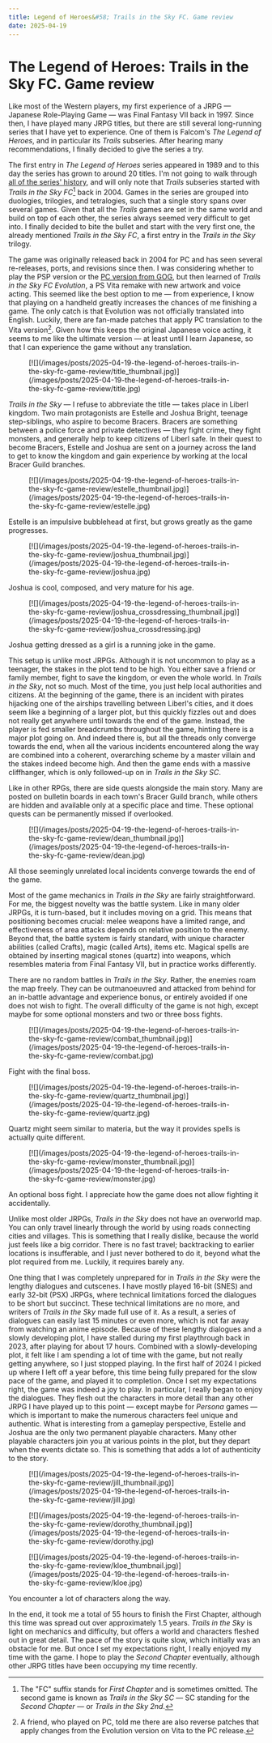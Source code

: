 ```yaml
---
title: Legend of Heroes&#58; Trails in the Sky FC. Game review
date: 2025-04-19
---
```


The Legend of Heroes: Trails in the Sky FC. Game review
=======================================================

Like most of the Western players, my first experience of a JRPG &mdash; Japanese
Role-Playing Game &mdash; was Final Fantasy VII back in 1997.  Since then, I
have played many JRPG titles, but there are still several long-running series
that I have yet to experience.  One of them is Falcom's *The Legend of Heroes*,
and in particular its *Trails* subseries.  After hearing many recommendations, I
finally decided to give the series a try.

The first entry in *The Legend of Heroes* series appeared in 1989 and to this
day the series has grown to around 20 titles.  I'm not going to walk through
[all of the series'
history](https://en.wikipedia.org/wiki/The_Legend_of_Heroes#History), and will
only note that *Trails* subseries started with *Trails in the Sky FC*[^1] back
in 2004.  Games in the series are grouped into duologies, trilogies, and
tetralogies, such that a single story spans over several games.  Given that all
the *Trails* games are set in the same world and build on top of each other, the
series always seemed very difficult to get into.  I finally decided to bite the
bullet and start with the very first one, the already mentioned *Trails in the
Sky FC*, a first entry in the *Trails in the Sky* trilogy.

The game was originally released back in 2004 for PC and has seen several
re-releases, ports, and revisions since then.  I was considering whether to play
the PSP version or the [PC version from
GOG](https://www.gog.com/pl/game/the_legend_of_heroes_trails_in_the_sky), but
then learned of *Trails in the Sky FC Evolution*, a PS Vita remake with new
artwork and voice acting.  This seemed like the best option to me &mdash; from
experience, I know that playing on a handheld greatly increases the chances of
me finishing a game.  The only catch is that Evolution was not officially
translated into English.  Luckily, there are fan-made patches that apply PC
translation to the Vita version[^2].  Given how this keeps the original Japanese
voice acting, it seems to me like the ultimate version &mdash; at least until I
learn Japanese, so that I can experience the game without any translation.

<div class="thumbnail">
<figure>
[![](/images/posts/2025-04-19-the-legend-of-heroes-trails-in-the-sky-fc-game-review/title_thumbnail.jpg)](/images/posts/2025-04-19-the-legend-of-heroes-trails-in-the-sky-fc-game-review/title.jpg)
</figure>
</div>

*Trails in the Sky* &mdash; I refuse to abbreviate the title &mdash; takes place
in Liberl kingdom.  Two main protagonists are Estelle and Joshua Bright, teenage
step-siblings, who aspire to become Bracers.  Bracers are something between a
police force and private detectives &mdash; they fight crime, they fight
monsters, and generally help to keep citizens of Liberl safe.  In their quest to
become Bracers, Estelle and Joshua are sent on a journey across the land to get
to know the kingdom and gain experience by working at the local Bracer Guild
branches.

<div class="thumbnail">
<figure>
[![](/images/posts/2025-04-19-the-legend-of-heroes-trails-in-the-sky-fc-game-review/estelle_thumbnail.jpg)](/images/posts/2025-04-19-the-legend-of-heroes-trails-in-the-sky-fc-game-review/estelle.jpg)
</figure>
<figcaption>Estelle is an impulsive bubblehead at first, but grows greatly as the game progresses.</figcaption>
</div>

<div class="thumbnail">
<figure>
[![](/images/posts/2025-04-19-the-legend-of-heroes-trails-in-the-sky-fc-game-review/joshua_thumbnail.jpg)](/images/posts/2025-04-19-the-legend-of-heroes-trails-in-the-sky-fc-game-review/joshua.jpg)
</figure>
<figcaption>Joshua is cool, composed, and very mature for his age.</figcaption>
</div>

<div class="thumbnail">
<figure>
[![](/images/posts/2025-04-19-the-legend-of-heroes-trails-in-the-sky-fc-game-review/joshua_crossdressing_thumbnail.jpg)](/images/posts/2025-04-19-the-legend-of-heroes-trails-in-the-sky-fc-game-review/joshua_crossdressing.jpg)
</figure>
<figcaption>Joshua getting dressed as a girl is a running joke in the game.</figcaption>
</div>

This setup is unlike most JRPGs.  Although it is not uncommon to play as a
teenager, the stakes in the plot tend to be high.  You either save a friend or
family member, fight to save the kingdom, or even the whole world.  In *Trails
in the Sky*, not so much.  Most of the time, you just help local authorities and
citizens.  At the beginning of the game, there is an incident with pirates
hijacking one of the airships travelling between Liberl's cities, and it does
seem like a beginning of a larger plot, but this quickly fizzles out and does
not really get anywhere until towards the end of the game.  Instead, the player
is fed smaller breadcrumbs throughout the game, hinting there is a major plot
going on.  And indeed there is, but all the threads only converge towards the
end, when all the various incidents encountered along the way are combined into
a coherent, overarching scheme by a master villain and the stakes indeed become
high.  And then the game ends with a massive cliffhanger, which is only
followed-up on in *Trails in the Sky SC*.

Like in other RPGs, there are side quests alongside the main story.  Many are
posted on bulletin boards in each town's Bracer Guild branch, while others are
hidden and available only at a specific place and time.  These optional quests
can be permanently missed if overlooked.

<div class="thumbnail">
<figure>
[![](/images/posts/2025-04-19-the-legend-of-heroes-trails-in-the-sky-fc-game-review/dean_thumbnail.jpg)](/images/posts/2025-04-19-the-legend-of-heroes-trails-in-the-sky-fc-game-review/dean.jpg)
</figure>
<figcaption>All those seemingly unrelated local incidents converge towards the end of the game.</figcaption>
</div>

Most of the game mechanics in *Trails in the Sky* are fairly straightforward.
For me, the biggest novelty was the battle system.  Like in many older JRPGs, it
is turn-based, but it includes moving on a grid.  This means that positioning
becomes crucial: melee weapons have a limited range, and effectiveness of area
attacks depends on relative position to the enemy.  Beyond that, the battle
system is fairly standard, with unique character abilities (called Crafts),
magic (called Arts), items etc.  Magical spells are obtained by inserting
magical stones (quartz) into weapons, which resembles materia from Final Fantasy
VII, but in practice works differently.

There are no random battles in *Trails in the Sky*.  Rather, the enemies roam
the map freely.  They can be outmanoeuvred and attacked from behind for an
in-battle advantage and experience bonus, or entirely avoided if one does not
wish to fight.  The overall difficulty of the game is not high, except maybe for
some optional monsters and two or three boss fights.

<div class="thumbnail">
<figure>
[![](/images/posts/2025-04-19-the-legend-of-heroes-trails-in-the-sky-fc-game-review/combat_thumbnail.jpg)](/images/posts/2025-04-19-the-legend-of-heroes-trails-in-the-sky-fc-game-review/combat.jpg)
</figure>
<figcaption>Fight with the final boss.</figcaption>
</div>

<div class="thumbnail">
<figure>
[![](/images/posts/2025-04-19-the-legend-of-heroes-trails-in-the-sky-fc-game-review/quartz_thumbnail.jpg)](/images/posts/2025-04-19-the-legend-of-heroes-trails-in-the-sky-fc-game-review/quartz.jpg)
</figure>
<figcaption>Quartz might seem similar to materia, but the way it provides spells is actually quite different.</figcaption>
</div>

<div class="thumbnail">
<figure>
[![](/images/posts/2025-04-19-the-legend-of-heroes-trails-in-the-sky-fc-game-review/monster_thumbnail.jpg)](/images/posts/2025-04-19-the-legend-of-heroes-trails-in-the-sky-fc-game-review/monster.jpg)
</figure>
<figcaption>An optional boss fight.  I appreciate how the game does not allow fighting it accidentally.</figcaption>
</div>

Unlike most older JRPGs, *Trails in the Sky* does not have an overworld map.
You can only travel linearly through the world by using roads connecting cities
and villages.  This is something that I really dislike, because the world just
feels like a big corridor.  There is no fast travel; backtracking to earlier
locations is insufferable, and I just never bothered to do it, beyond what the
plot required from me.  Luckily, it requires barely any.

One thing that I was completely unprepared for in *Trails in the Sky* were the
lengthy dialogues and cutscenes.  I have mostly played 16-bit (SNES) and early
32-bit (PSX) JRPGs, where technical limitations forced the dialogues to be short
but succinct.  These technical limitations are no more, and writers of *Trails
in the Sky* made full use of it.  As a result, a series of dialogues can easily
last 15 minutes or even more, which is not far away from watching an anime
episode.  Because of these lengthy dialogues and a slowly developing plot, I
have stalled during my first playthrough back in 2023, after playing for about
17 hours.  Combined with a slowly-developing plot, it felt like I am spending a
lot of time with the game, but not really getting anywhere, so I just stopped
playing.  In the first half of 2024 I picked up where I left off a year before,
this time being fully prepared for the slow pace of the game, and played it to
completion.  Once I set my expectations right, the game was indeed a joy to
play.  In particular, I really began to enjoy the dialogues.  They flesh out the
characters in more detail than any other JRPG I have played up to this point
&mdash; except maybe for *Persona* games &mdash; which is important to make the
numerous characters feel unique and authentic.  What is interesting from a
gameplay perspective, Estelle and Joshua are the only two permanent playable
characters.  Many other playable characters join you at various points in the
plot, but they depart when the events dictate so.  This is something that adds a
lot of authenticity to the story.

<div class="thumbnail">
<figure>
[![](/images/posts/2025-04-19-the-legend-of-heroes-trails-in-the-sky-fc-game-review/jill_thumbnail.jpg)](/images/posts/2025-04-19-the-legend-of-heroes-trails-in-the-sky-fc-game-review/jill.jpg)
</figure>
<figure>
[![](/images/posts/2025-04-19-the-legend-of-heroes-trails-in-the-sky-fc-game-review/dorothy_thumbnail.jpg)](/images/posts/2025-04-19-the-legend-of-heroes-trails-in-the-sky-fc-game-review/dorothy.jpg)
</figure>
<figure>
[![](/images/posts/2025-04-19-the-legend-of-heroes-trails-in-the-sky-fc-game-review/kloe_thumbnail.jpg)](/images/posts/2025-04-19-the-legend-of-heroes-trails-in-the-sky-fc-game-review/kloe.jpg)
</figure>
<figcaption>You encounter a lot of characters along the way.</figcaption>
</div>

In the end, it took me a total of 55 hours to finish the First Chapter, although
this time was spread out over approximately 1.5 years.  *Trails in the Sky* is
light on mechanics and difficulty, but offers a world and characters fleshed out
in great detail.  The pace of the story is quite slow, which initially was an
obstacle for me.  But once I set my expectations right, I really enjoyed my time
with the game.  I hope to play the *Second Chapter* eventually, although other
JRPG titles have been occupying my time recently.

[^1]: The "FC" suffix stands for *First Chapter* and is sometimes omitted.  The
      second game is known as *Trails in the Sky SC* &mdash; SC standing for the
      *Second Chapter* &mdash; or *Trails in the Sky 2nd*.

[^2]: A friend, who played on PC, told me there are also reverse patches that
      apply changes from the Evolution version on Vita to the PC release.

